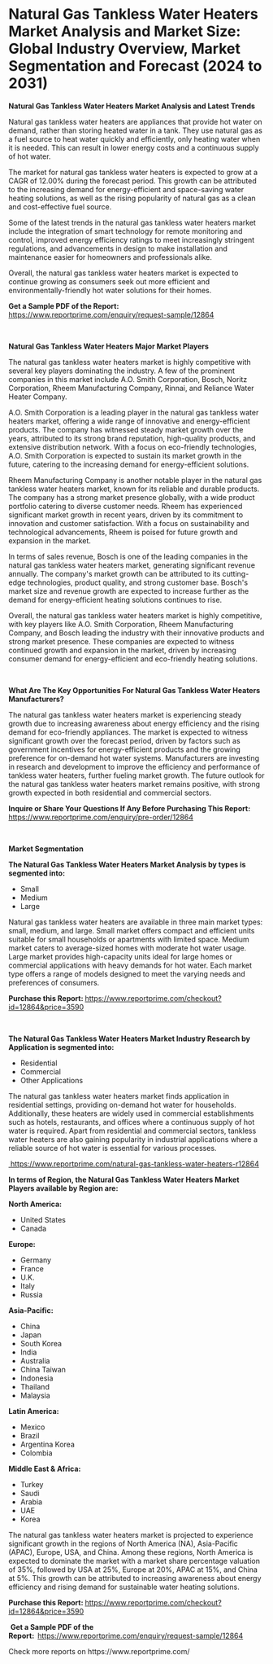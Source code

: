 <p><h1>Natural Gas Tankless Water Heaters Market Analysis and Market Size: Global Industry Overview, Market Segmentation and Forecast (2024 to 2031)</h1></p><p><strong>Natural Gas Tankless Water Heaters Market Analysis and Latest Trends</strong></p>
<p><p>Natural gas tankless water heaters are appliances that provide hot water on demand, rather than storing heated water in a tank. They use natural gas as a fuel source to heat water quickly and efficiently, only heating water when it is needed. This can result in lower energy costs and a continuous supply of hot water.</p><p>The market for natural gas tankless water heaters is expected to grow at a CAGR of 12.00% during the forecast period. This growth can be attributed to the increasing demand for energy-efficient and space-saving water heating solutions, as well as the rising popularity of natural gas as a clean and cost-effective fuel source.</p><p>Some of the latest trends in the natural gas tankless water heaters market include the integration of smart technology for remote monitoring and control, improved energy efficiency ratings to meet increasingly stringent regulations, and advancements in design to make installation and maintenance easier for homeowners and professionals alike.</p><p>Overall, the natural gas tankless water heaters market is expected to continue growing as consumers seek out more efficient and environmentally-friendly hot water solutions for their homes.</p></p>
<p><strong>Get a Sample PDF of the Report:&nbsp;</strong> <a href="https://www.reportprime.com/enquiry/request-sample/12864">https://www.reportprime.com/enquiry/request-sample/12864</a></p>
<p>&nbsp;</p>
<p><strong>Natural Gas Tankless Water Heaters Major Market Players</strong></p>
<p><p>The natural gas tankless water heaters market is highly competitive with several key players dominating the industry. A few of the prominent companies in this market include A.O. Smith Corporation, Bosch, Noritz Corporation, Rheem Manufacturing Company, Rinnai, and Reliance Water Heater Company.</p><p>A.O. Smith Corporation is a leading player in the natural gas tankless water heaters market, offering a wide range of innovative and energy-efficient products. The company has witnessed steady market growth over the years, attributed to its strong brand reputation, high-quality products, and extensive distribution network. With a focus on eco-friendly technologies, A.O. Smith Corporation is expected to sustain its market growth in the future, catering to the increasing demand for energy-efficient solutions.</p><p>Rheem Manufacturing Company is another notable player in the natural gas tankless water heaters market, known for its reliable and durable products. The company has a strong market presence globally, with a wide product portfolio catering to diverse customer needs. Rheem has experienced significant market growth in recent years, driven by its commitment to innovation and customer satisfaction. With a focus on sustainability and technological advancements, Rheem is poised for future growth and expansion in the market.</p><p>In terms of sales revenue, Bosch is one of the leading companies in the natural gas tankless water heaters market, generating significant revenue annually. The company's market growth can be attributed to its cutting-edge technologies, product quality, and strong customer base. Bosch's market size and revenue growth are expected to increase further as the demand for energy-efficient heating solutions continues to rise.</p><p>Overall, the natural gas tankless water heaters market is highly competitive, with key players like A.O. Smith Corporation, Rheem Manufacturing Company, and Bosch leading the industry with their innovative products and strong market presence. These companies are expected to witness continued growth and expansion in the market, driven by increasing consumer demand for energy-efficient and eco-friendly heating solutions.</p></p>
<p>&nbsp;</p>
<p><strong>What Are The Key Opportunities For Natural Gas Tankless Water Heaters Manufacturers?</strong></p>
<p><p>The natural gas tankless water heaters market is experiencing steady growth due to increasing awareness about energy efficiency and the rising demand for eco-friendly appliances. The market is expected to witness significant growth over the forecast period, driven by factors such as government incentives for energy-efficient products and the growing preference for on-demand hot water systems. Manufacturers are investing in research and development to improve the efficiency and performance of tankless water heaters, further fueling market growth. The future outlook for the natural gas tankless water heaters market remains positive, with strong growth expected in both residential and commercial sectors.</p></p>
<p><strong>Inquire or Share Your Questions If Any Before Purchasing This Report:</strong> <a href="https://www.reportprime.com/enquiry/pre-order/12864">https://www.reportprime.com/enquiry/pre-order/12864</a></p>
<p>&nbsp;</p>
<p><strong>Market Segmentation</strong></p>
<p><strong>The Natural Gas Tankless Water Heaters Market Analysis by types is segmented into:</strong></p>
<p><ul><li>Small</li><li>Medium</li><li>Large</li></ul></p>
<p><p>Natural gas tankless water heaters are available in three main market types: small, medium, and large. Small market offers compact and efficient units suitable for small households or apartments with limited space. Medium market caters to average-sized homes with moderate hot water usage. Large market provides high-capacity units ideal for large homes or commercial applications with heavy demands for hot water. Each market type offers a range of models designed to meet the varying needs and preferences of consumers.</p></p>
<p><strong>Purchase this Report:&nbsp;</strong><a href="https://www.reportprime.com/checkout?id=12864&price=3590">https://www.reportprime.com/checkout?id=12864&price=3590</a></p>
<p>&nbsp;</p>
<p><strong>The Natural Gas Tankless Water Heaters Market Industry Research by Application is segmented into:</strong></p>
<p><ul><li>Residential</li><li>Commercial</li><li>Other Applications</li></ul></p>
<p><p>The natural gas tankless water heaters market finds application in residential settings, providing on-demand hot water for households. Additionally, these heaters are widely used in commercial establishments such as hotels, restaurants, and offices where a continuous supply of hot water is required. Apart from residential and commercial sectors, tankless water heaters are also gaining popularity in industrial applications where a reliable source of hot water is essential for various processes.</p></p>
<p><a href="https://www.reportprime.com/natural-gas-tankless-water-heaters-r12864">&nbsp;https://www.reportprime.com/natural-gas-tankless-water-heaters-r12864</a></p>
<p><strong>In terms of Region, the Natural Gas Tankless Water Heaters Market Players available by Region are:</strong></p>
<p>
    <p> <strong> North America: </strong>
        <ul>
            <li>United States</li>
            <li>Canada</li>
        </ul>
        </p> 
    <p> <strong> Europe: </strong>
        <ul>
            <li>Germany</li>
            <li>France</li>
            <li>U.K.</li>
            <li>Italy</li>
            <li>Russia</li>
        </ul>
        </p> 
    <p> <strong> Asia-Pacific: </strong>
        <ul>
            <li>China</li>
            <li>Japan</li>
            <li>South Korea</li>
            <li>India</li>
            <li>Australia</li>
            <li>China Taiwan</li>
            <li>Indonesia</li>
            <li>Thailand</li>
            <li>Malaysia</li>
        </ul>
        </p> 
    <p> <strong> Latin America: </strong>
        <ul>
            <li>Mexico</li>
            <li>Brazil</li>
            <li>Argentina Korea</li>
            <li>Colombia</li>
        </ul>
        </p> 
    <p> <strong> Middle East & Africa: </strong>
        <ul>
            <li>Turkey</li>
            <li>Saudi</li>
            <li>Arabia</li>
            <li>UAE</li>
            <li>Korea</li>
        </ul>
    </p>
    </p>
<p><p>The natural gas tankless water heaters market is projected to experience significant growth in the regions of North America (NA), Asia-Pacific (APAC), Europe, USA, and China. Among these regions, North America is expected to dominate the market with a market share percentage valuation of 35%, followed by USA at 25%, Europe at 20%, APAC at 15%, and China at 5%. This growth can be attributed to increasing awareness about energy efficiency and rising demand for sustainable water heating solutions.</p></p>
<p><strong>Purchase this Report: </strong><a href="https://www.reportprime.com/checkout?id=12864&price=3590">https://www.reportprime.com/checkout?id=12864&price=3590</a></p>
<p>&nbsp;<strong>Get a Sample PDF of the Report:&nbsp;&nbsp;</strong><a href="https://www.reportprime.com/enquiry/request-sample/12864">https://www.reportprime.com/enquiry/request-sample/12864</a></p>
<p><strong></strong></p>
<p>Check more reports on https://www.reportprime.com/</p>